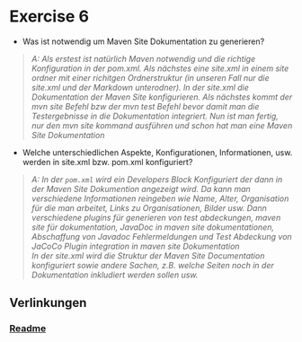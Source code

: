 # Exercise 6

- Was ist notwendig um Maven Site Dokumentation zu generieren?

> *A: Als erstest ist natürlich Maven notwendig und die richtige Konfiguration in der pom.xml. Als nächstes eine site.xml in einem site ordner mit einer richitgen Ordnerstruktur (in unseren Fall nur die site.xml und der Markdown unterodner). In der site.xml die Dokumentation der Maven Site konfigurieren. Als nächstes kommt der mvn site Befehl bzw der mvn test Befehl bevor damit man die Testergebnisse in die Dokumentation integriert. Nun ist man fertig, nur den mvn site kommand ausführen und schon hat man eine Maven Site Dokumentation*

- Welche unterschiedlichen Aspekte, Konfigurationen, Informationen, usw. werden in site.xml bzw. pom.xml konfiguriert?

> *A: In der ``pom.xml`` wird ein Developers Block Konfiguriert der dann in der Maven Site Dokumention angezeigt wird. Da kann man verschiedene Informationen reingeben wie Name, Alter, Organisation für die man arbeitet, Links zu Organisationen, Bilder usw. Dann verschiedene plugins für generieren von test abdeckungen, maven site für dokumentation, JavaDoc in maven site dokumentationen, Abschaffung von Javadoc Fehlermeldungen und Test Abdeckung von JaCoCo Plugin integration in maven site Dokumentation*  
> *In der site.xml wird die Struktur der Maven Site Documentation konfiguriert sowie andere Sachen, z.B. welche Seiten noch in der Dokumentation inkludiert werden sollen usw.*

## Verlinkungen

<h3> 

[Readme](README.md)
</h3>